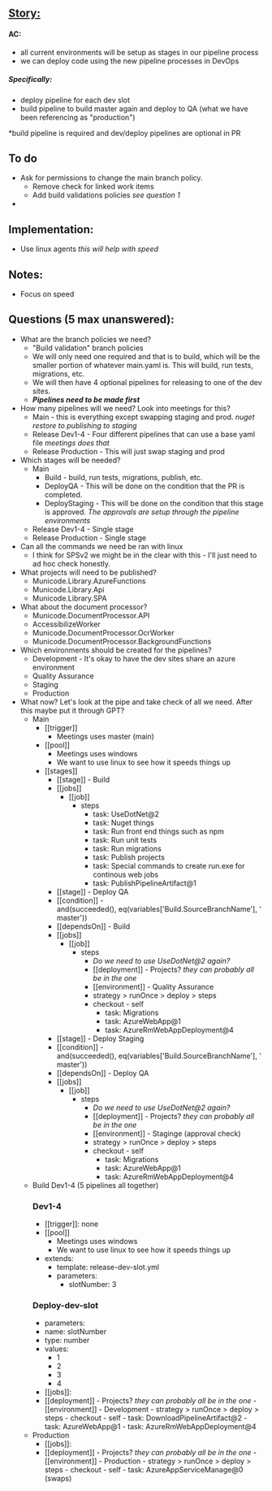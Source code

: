 ## [Story:](https://civicplus.tpondemand.com/RestUI/Board.aspx#page=board/4700871645113644934&appConfig=eyJhY2lkIjoiRDVFRTNFODg3NkIzNTM2MzVEQkU0RkVGRDg4Q0FCQUEifQ==&boardPopup=userstory/139923/silent)
#### AC:
- all current environments will be setup as stages in our pipeline process
- we can deploy code using the new pipeline processes in DevOps
##### Specifically:
- deploy pipeline for each dev slot
- build pipeline to build master again and deploy to QA (what we have been referencing as "production")

*build pipeline is required and dev/deploy pipelines are optional in PR

## To do
- Ask for permissions to change the main branch policy.
	- Remove check for linked work items
	- Add build validations policies _see question 1_
- 

## Implementation:
- Use linux agents _this will help with speed_

## Notes:
- Focus on speed

## Questions (5 max unanswered):
- What are the branch policies we need?
	- "Build validation" branch policies
	- We will only need one required and that is to build, which will be the smaller portion of whatever main.yaml is. This will build, run tests, migrations, etc.
	- We will then have 4 optional pipelines for releasing to one of the dev sites.
	- __*Pipelines need to be made first*__
- How many pipelines will we need? Look into meetings for this?
	- Main - this is everything except swapping staging and prod. _nuget restore to publishing to staging_
	- Release Dev1-4 - Four different pipelines that can use a base yaml file _meetings does that_
	- Release Production - This will just swap staging and prod
- Which stages will be needed?
	- Main
		- Build - build, run tests, migrations, publish, etc.
		- DeployQA - This will be done on the condition that the PR is completed.
		- DeployStaging - This will be done on the condition that this stage is approved. _The approvals are setup through the pipeline environments_
	- Release Dev1-4 - Single stage
	- Release Production - Single stage
- Can all the commands we need be ran with linux
	- I think for SPSv2 we might be in the clear with this - I'll just need to ad hoc check honestly.
- What projects will need to be published?
	- Municode.Library.AzureFunctions
	- Municode.Library.Api
	- Municode.Library.SPA
-  What about the document processor?
	- Municode.DocumentProcessor.API
	- AccessibilizeWorker
	- Municode.DocumentProcessor.OcrWorker
	- Municode.DocumentProcessor.BackgroundFunctions
- Which environments should be created for the pipelines?
	- Development - It's okay to have the dev sites share an azure environment
	- Quality Assurance
	- Staging
	- Production
- What now? Let's look at the pipe and take check of all we need. After this maybe put it through GPT?
	- Main
		- [[trigger]]
			- Meetings uses master (main)
		- [[pool]]
			- Meetings uses windows
			- We want to use linux to see how it speeds things up
		- [[stages]]
			- [[stage]] - Build
			- [[jobs]]
				- [[job]]
					- steps
						- task: UseDotNet@2
						- task: Nuget things
						- task: Run front end things such as npm
						- task: Run unit tests
						- task: Run migrations
						- task: Publish projects
						- task: Special commands to create run.exe for continous web jobs
						- task: PublishPipelineArtifact@1
			- [[stage]] - Deploy QA
			- [[condition]] - and(succeeded(), eq(variables['Build.SourceBranchName'], 'master'))
			- [[dependsOn]] - Build
			- [[jobs]]
				- [[job]]
					- steps
						- _Do we need to use UseDotNet@2 again?_
						- [[deployment]] - Projects? _they can probably all be in the one_
						- [[environment]] - Quality Assurance
						- strategy > runOnce > deploy > steps
						- checkout - self
							- task: Migrations
							- task: AzureWebApp@1
							- task: AzureRmWebAppDeployment@4
			- [[stage]] - Deploy Staging
			- [[condition]] - and(succeeded(), eq(variables['Build.SourceBranchName'], 'master'))
			- [[dependsOn]] - Deploy QA
			- [[jobs]]
				- [[job]]
					- steps
						- _Do we need to use UseDotNet@2 again?_
						- [[deployment]] - Projects? _they can probably all be in the one_
						- [[environment]] - Staginge (approval check)
						- strategy > runOnce > deploy > steps
						- checkout - self
							- task: Migrations
							- task: AzureWebApp@1
							- task: AzureRmWebAppDeployment@4
	- Build Dev1-4 (5 pipelines all together)
		### Dev1-4
		- [[trigger]]: none
		- [[pool]]
			- Meetings uses windows
			- We want to use linux to see how it speeds things up
		- extends:
			- template: release-dev-slot.yml
			-  parameters:
				- slotNumber: 3
		### Deploy-dev-slot
		- parameters:
		- name: slotNumber
		- type: number
		- values:
			- 1
			- 2
			- 3
			- 4
		- [[jobs]]:
		- [[deployment]] - Projects? _they can probably all be in the one_
						- [[environment]] - Development 
						- strategy > runOnce > deploy > steps
						- checkout - self
							- task: DownloadPipelineArtifact@2
							- task: AzureWebApp@1
							- task: AzureRmWebAppDeployment@4
	- Production 
		- [[jobs]]:
		- [[deployment]] - Projects? _they can probably all be in the one_
						- [[environment]] - Production
						- strategy > runOnce > deploy > steps
						- checkout - self
							- task: AzureAppServiceManage@0 (swaps)